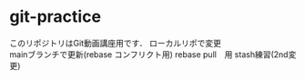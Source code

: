 # git-practice
このリポジトリはGit動画講座用です．
ローカルリポで変更  
mainブランチで更新(rebase コンフリクト用)
rebase pull　用
stash練習(2nd変更)
